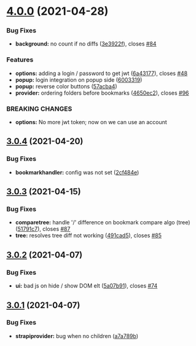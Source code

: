 # [4.0.0](https://github.com/julienfroidefond/strapi-bookmarks/compare/v3.0.4...v4.0.0) (2021-04-28)


### Bug Fixes

* **background:** no count if no diffs ([3e3922f](https://github.com/julienfroidefond/strapi-bookmarks/commit/3e3922faff56756a7b91800f302fc61c688708bb)), closes [#84](https://github.com/julienfroidefond/strapi-bookmarks/issues/84)


### Features

* **options:** adding a login / password to get jwt ([6a43177](https://github.com/julienfroidefond/strapi-bookmarks/commit/6a43177c41d519cac07edddbe9c6f5487ff34974)), closes [#48](https://github.com/julienfroidefond/strapi-bookmarks/issues/48)
* **popup:** login integration on popup side ([6003319](https://github.com/julienfroidefond/strapi-bookmarks/commit/6003319473222145f44a1692103fb83dece1da23))
* **popup:** reverse color buttons ([57acba4](https://github.com/julienfroidefond/strapi-bookmarks/commit/57acba4580bffb796a11e52cf31f3ddab43f8d70))
* **provider:** ordering folders before bookmarks ([4650ec2](https://github.com/julienfroidefond/strapi-bookmarks/commit/4650ec25b4e508077f80e55309e9623f30ae4a82)), closes [#96](https://github.com/julienfroidefond/strapi-bookmarks/issues/96)


### BREAKING CHANGES

* **options:** No more jwt token; now on we can use an account



## [3.0.4](https://github.com/julienfroidefond/strapi-bookmarks/compare/v3.0.3...v3.0.4) (2021-04-20)


### Bug Fixes

* **bookmarkhandler:** config was not set ([2cf484e](https://github.com/julienfroidefond/strapi-bookmarks/commit/2cf484eb9c7d66fe3b542b177384cdfd5d163e0f))



## [3.0.3](https://github.com/julienfroidefond/strapi-bookmarks/compare/v3.0.2...v3.0.3) (2021-04-15)


### Bug Fixes

* **comparetree:** handle '/' difference on bookmark compare algo (tree) ([51791c7](https://github.com/julienfroidefond/strapi-bookmarks/commit/51791c7d6255540df941ad38a74c65dc417f627a)), closes [#87](https://github.com/julienfroidefond/strapi-bookmarks/issues/87)
* **tree:** resolves tree diff not working ([491cad5](https://github.com/julienfroidefond/strapi-bookmarks/commit/491cad5d443d963f7474241043eb5ac5972b7692)), closes [#85](https://github.com/julienfroidefond/strapi-bookmarks/issues/85)



## [3.0.2](https://github.com/julienfroidefond/strapi-bookmarks/compare/v3.0.1...v3.0.2) (2021-04-07)


### Bug Fixes

* **ui:** bad js on hide / show DOM elt ([5a07b91](https://github.com/julienfroidefond/strapi-bookmarks/commit/5a07b9147540a94a5eb6ffe4b8b8299a08987c20)), closes [#74](https://github.com/julienfroidefond/strapi-bookmarks/issues/74)



## [3.0.1](https://github.com/julienfroidefond/strapi-bookmarks/compare/v3.0.0...v3.0.1) (2021-04-07)


### Bug Fixes

* **strapiprovider:** bug when no children ([a7a789b](https://github.com/julienfroidefond/strapi-bookmarks/commit/a7a789bcf0517b7cfcd4cd7a0836d5c3e30f09f1))



